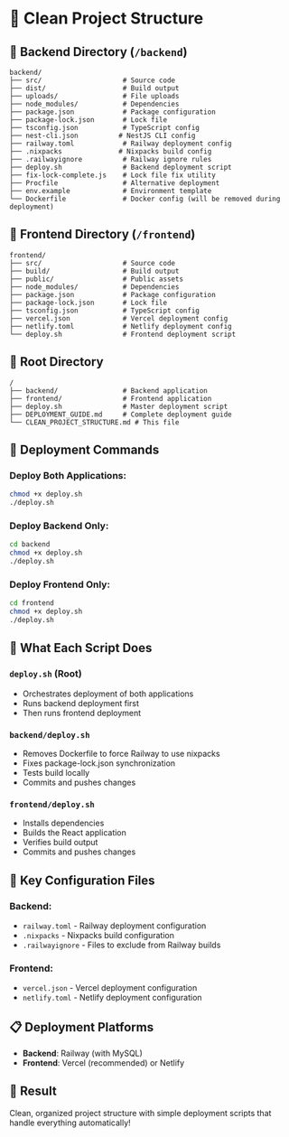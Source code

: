 # 🧹 Clean Project Structure

## 📁 **Backend Directory (`/backend`)**
```
backend/
├── src/                    # Source code
├── dist/                   # Build output
├── uploads/                # File uploads
├── node_modules/           # Dependencies
├── package.json            # Package configuration
├── package-lock.json       # Lock file
├── tsconfig.json           # TypeScript config
├── nest-cli.json          # NestJS CLI config
├── railway.toml            # Railway deployment config
├── .nixpacks              # Nixpacks build config
├── .railwayignore          # Railway ignore rules
├── deploy.sh               # Backend deployment script
├── fix-lock-complete.js    # Lock file fix utility
├── Procfile                # Alternative deployment
├── env.example             # Environment template
└── Dockerfile              # Docker config (will be removed during deployment)
```

## 📁 **Frontend Directory (`/frontend`)**
```
frontend/
├── src/                    # Source code
├── build/                  # Build output
├── public/                 # Public assets
├── node_modules/           # Dependencies
├── package.json            # Package configuration
├── package-lock.json       # Lock file
├── tsconfig.json           # TypeScript config
├── vercel.json             # Vercel deployment config
├── netlify.toml            # Netlify deployment config
└── deploy.sh               # Frontend deployment script
```

## 📁 **Root Directory**
```
/
├── backend/                # Backend application
├── frontend/               # Frontend application
├── deploy.sh               # Master deployment script
├── DEPLOYMENT_GUIDE.md     # Complete deployment guide
└── CLEAN_PROJECT_STRUCTURE.md # This file
```

## 🚀 **Deployment Commands**

### **Deploy Both Applications:**
```bash
chmod +x deploy.sh
./deploy.sh
```

### **Deploy Backend Only:**
```bash
cd backend
chmod +x deploy.sh
./deploy.sh
```

### **Deploy Frontend Only:**
```bash
cd frontend
chmod +x deploy.sh
./deploy.sh
```

## 🎯 **What Each Script Does**

### **`deploy.sh` (Root)**
- Orchestrates deployment of both applications
- Runs backend deployment first
- Then runs frontend deployment

### **`backend/deploy.sh`**
- Removes Dockerfile to force Railway to use nixpacks
- Fixes package-lock.json synchronization
- Tests build locally
- Commits and pushes changes

### **`frontend/deploy.sh`**
- Installs dependencies
- Builds the React application
- Verifies build output
- Commits and pushes changes

## 🔧 **Key Configuration Files**

### **Backend:**
- `railway.toml` - Railway deployment configuration
- `.nixpacks` - Nixpacks build configuration
- `.railwayignore` - Files to exclude from Railway builds

### **Frontend:**
- `vercel.json` - Vercel deployment configuration
- `netlify.toml` - Netlify deployment configuration

## 📋 **Deployment Platforms**

- **Backend**: Railway (with MySQL)
- **Frontend**: Vercel (recommended) or Netlify

## 🎉 **Result**
Clean, organized project structure with simple deployment scripts that handle everything automatically!
